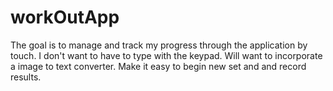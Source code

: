 # workOutApp
The goal is to manage and track my progress through the application by touch.
I don't want to have to type with the keypad.
Will want to incorporate a image to text converter.
Make it easy to begin new set and and record results.
